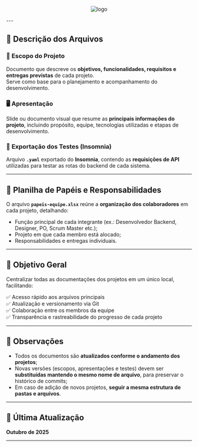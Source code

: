 <p align="center">
  <img src="https://ik.imagekit.io/u0isfvxls/InovaHer/238466661.png?updatedAt=1761662985923)" alt="logo" />
</p>
---

## 📘 Descrição dos Arquivos

### 📝 **Escopo do Projeto**
Documento que descreve os **objetivos, funcionalidades, requisitos e entregas previstas** de cada projeto.  
Serve como base para o planejamento e acompanhamento do desenvolvimento.

### 🖥️ **Apresentação**
Slide ou documento visual que resume as **principais informações do projeto**, incluindo propósito, equipe, tecnologias utilizadas e etapas de desenvolvimento.

### 🧪 **Exportação dos Testes (Insomnia)**
Arquivo **`.yaml`** exportado do **Insomnia**, contendo as **requisições de API** utilizadas para testar as rotas do backend de cada sistema.

---

## 👥 Planilha de Papéis e Responsabilidades

O arquivo **`papeis-equipe.xlsx`** reúne a **organização dos colaboradores** em cada projeto, detalhando:

- Função principal de cada integrante (ex.: Desenvolvedor Backend, Designer, PO, Scrum Master etc.);
- Projeto em que cada membro está alocado;
- Responsabilidades e entregas individuais.

---

## 🚀 Objetivo Geral

Centralizar todas as documentações dos projetos em um único local, facilitando:

✅ Acesso rápido aos arquivos principais  
✅ Atualização e versionamento via Git  
✅ Colaboração entre os membros da equipe  
✅ Transparência e rastreabilidade do progresso de cada projeto

---

## 🧩 Observações

- Todos os documentos são **atualizados conforme o andamento dos projetos**;  
- Novas versões (escopos, apresentações e testes) devem ser **substituídas mantendo o mesmo nome de arquivo**, para preservar o histórico de commits;  
- Em caso de adição de novos projetos, **seguir a mesma estrutura de pastas e arquivos**.

---

## 📅 Última Atualização
**Outubro de 2025**

---

